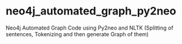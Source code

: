 # neo4j_automated_graph_py2neo
Neo4j Automated Graph Code  using Py2neo and NLTK (Splitting of sentences, Tokenizing and then generate Graph of them)

